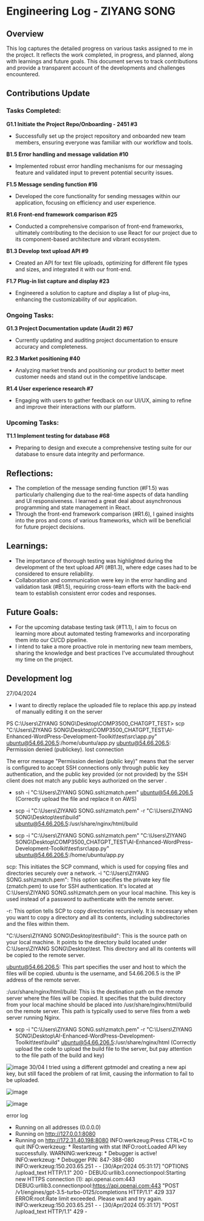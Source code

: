 # Engineering Log - ZIYANG SONG

## Overview

This log captures the detailed progress on various tasks assigned to me in the project. It reflects the work completed, in progress, and planned, along with learnings and future goals. This document serves to track contributions and provide a transparent account of the developments and challenges encountered.

## Contributions Update

### Tasks Completed:

**G1.1 Initiate the Project Repo/Onboarding - 2451 #3**
- Successfully set up the project repository and onboarded new team members, ensuring everyone was familiar with our workflow and tools.

**B1.5 Error handling and message validation #10**
- Implemented robust error handling mechanisms for our messaging feature and validated input to prevent potential security issues.

**F1.5 Message sending function #16**
- Developed the core functionality for sending messages within our application, focusing on efficiency and user experience.

**R1.6 Front-end framework comparison #25**
- Conducted a comprehensive comparison of front-end frameworks, ultimately contributing to the decision to use React for our project due to its component-based architecture and vibrant ecosystem.

**B1.3 Develop text upload API #9**
- Created an API for text file uploads, optimizing for different file types and sizes, and integrated it with our front-end.

**F1.7 Plug-in list capture and display #23**
- Engineered a solution to capture and display a list of plug-ins, enhancing the customizability of our application.

### Ongoing Tasks:

**G1.3 Project Documentation update (Audit 2) #67**
- Currently updating and auditing project documentation to ensure accuracy and completeness.

**R2.3 Market positioning #40**
- Analyzing market trends and positioning our product to better meet customer needs and stand out in the competitive landscape.

**R1.4 User experience research #7**
- Engaging with users to gather feedback on our UI/UX, aiming to refine and improve their interactions with our platform.

### Upcoming Tasks:

**T1.1 Implement testing for database #68**
- Preparing to design and execute a comprehensive testing suite for our database to ensure data integrity and performance.

## Reflections:

- The completion of the message sending function (#F1.5) was particularly challenging due to the real-time aspects of data handling and UI responsiveness. I learned a great deal about asynchronous programming and state management in React.
- Through the front-end framework comparison (#R1.6), I gained insights into the pros and cons of various frameworks, which will be beneficial for future project decisions.

## Learnings:

- The importance of thorough testing was highlighted during the development of the text upload API (#B1.3), where edge cases had to be considered to ensure reliability.
- Collaboration and communication were key in the error handling and validation task (#B1.5), requiring cross-team efforts with the back-end team to establish consistent error codes and responses.

## Future Goals:

- For the upcoming database testing task (#T1.1), I aim to focus on learning more about automated testing frameworks and incorporating them into our CI/CD pipeline.
- I intend to take a more proactive role in mentoring new team members, sharing the knowledge and best practices I've accumulated throughout my time on the project.

## Development log

27/04/2024
- I want to directly replace the uploaded file to replace this app.py instead of manually editing it on the server

PS C:\Users\ZIYANG SONG\Desktop\COMP3500_CHATGPT_TEST> scp "C:\Users\ZIYANG SONG\Desktop\COMP3500_CHATGPT_TEST\AI-Enhanced-WordPress-Development-Toolkit\test\src\app.py" ubuntu@54.66.206.5:/home/ubuntu/app.py
ubuntu@54.66.206.5: Permission denied (publickey).
lost connection

The error message "Permission denied (public key)" means that the server is configured to accept SSH connections only through public key authentication, and the public key provided (or not provided) by the SSH client does not match any public keys authorized on the server .

- ssh -i "C:\Users\ZIYANG SONG\.ssh\zmatch.pem" ubuntu@54.66.206.5 (Correctly upload the file and replace it on AWS)


- scp -i "C:\Users\ZIYANG SONG\.ssh\zmatch.pem" -r "C:\Users\ZIYANG SONG\Desktop\test\build" ubuntu@54.66.206.5:/usr/share/nginx/html/build
- scp -i "C:\Users\ZIYANG SONG\.ssh\zmatch.pem" "C:\Users\ZIYANG SONG\Desktop\COMP3500_CHATGPT_TEST\AI-Enhanced-WordPress-Development-Toolkit\test\src\app.py" ubuntu@54.66.206.5:/home/ubuntu/app.py


scp: This initiates the SCP command, which is used for copying files and directories securely over a network.
-i "C:\Users\ZIYANG SONG.ssh\zmatch.pem": This option specifies the private key file (zmatch.pem) to use for SSH authentication. It's located at C:\Users\ZIYANG SONG\.ssh\zmatch.pem on your local machine. This key is used instead of a password to authenticate with the remote server.

-r: This option tells SCP to copy directories recursively. It is necessary when you want to copy a directory and all its contents, including subdirectories and the files within them.

"C:\Users\ZIYANG SONG\Desktop\test\build": This is the source path on your local machine. It points to the directory build located under C:\Users\ZIYANG SONG\Desktop\test. This directory and all its contents will be copied to the remote server.

ubuntu@54.66.206.5: This part specifies the user and host to which the files will be copied. ubuntu is the username, and 54.66.206.5 is the IP address of the remote server.

:/usr/share/nginx/html/build: This is the destination path on the remote server where the files will be copied. It specifies that the build directory from your local machine should be placed into /usr/share/nginx/html/build on the remote server. This path is typically used to serve files from a web server running Nginx.


- scp -i "C:\Users\ZIYANG SONG\.ssh\zmatch.pem" -r "C:\Users\ZIYANG SONG\Desktop\AI-Enhanced-WordPress-Development-Toolkit\test\build" ubuntu@54.66.206.5:/usr/share/nginx/html (Correctly upload the code to upload the build file to the server, but pay attention to the file path of the build and key)

![image](https://github.com/ZIYANGSONG2003/AI-Enhanced-WordPress-Development-Toolkit/assets/110000045/0fbc56f8-6ae9-40da-96ba-8105f7b989f8)
30/04
I tried using a different gptmodel and creating a new api key, but still faced the problem of rat limit, causing the information to fail to be uploaded.

![image](https://github.com/ZIYANGSONG2003/AI-Enhanced-WordPress-Development-Toolkit/assets/110000045/9b50cb70-48b7-4d04-8fb0-c15885328cfb)

![image](https://github.com/ZIYANGSONG2003/AI-Enhanced-WordPress-Development-Toolkit/assets/110000045/842a439e-1188-4730-ba6c-c25a2a8980a6)


error log

 * Running on all addresses (0.0.0.0)
 * Running on http://127.0.0.1:8080
 * Running on http://172.31.40.198:8080
INFO:werkzeug:Press CTRL+C to quit
INFO:werkzeug: * Restarting with stat
INFO:root:Loaded API key successfully.
WARNING:werkzeug: * Debugger is active!
INFO:werkzeug: * Debugger PIN: 847-388-080
INFO:werkzeug:150.203.65.251 - - [30/Apr/2024 05:31:17] "OPTIONS /upload_text HTTP/1.1" 200 -
DEBUG:urllib3.connectionpool:Starting new HTTPS connection (1): api.openai.com:443
DEBUG:urllib3.connectionpool:https://api.openai.com:443 "POST /v1/engines/gpt-3.5-turbo-0125/completions HTTP/1.1" 429 337
ERROR:root:Rate limit exceeded. Please wait and try again.
INFO:werkzeug:150.203.65.251 - - [30/Apr/2024 05:31:17] "POST /upload_text HTTP/1.1" 429 -
